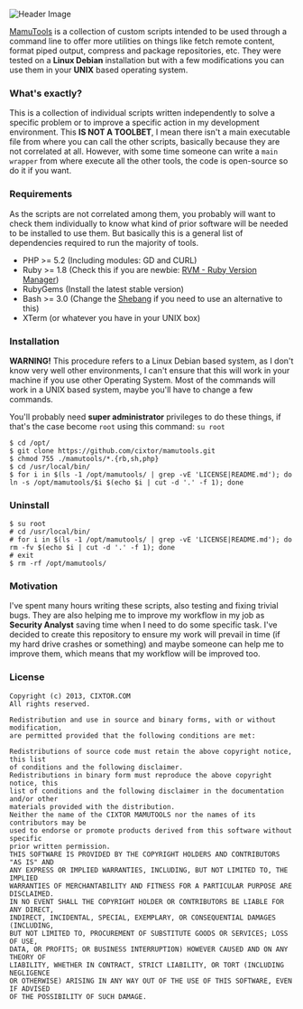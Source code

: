 ![Header Image](http://cixtor.com/uploads/mamutools-logo.png)

[MamuTools](http://cixtor.com/mamutools) is a collection of custom scripts intended to be used through a command line to offer more utilities on things like fetch remote content, format piped output, compress and package repositories, etc. They were tested on a **Linux Debian** installation but with a few modifications you can use them in your **UNIX** based operating system.

### What's exactly?

This is a collection of individual scripts written independently to solve a specific problem or to improve a specific action in my development environment. This **IS NOT A TOOLBET**, I mean there isn't a main executable file from where you can call the other scripts, basically because they are not correlated at all. However, with some time someone can write a `main wrapper` from where execute all the other tools, the code is open-source so do it if you want.

### Requirements

As the scripts are not correlated among them, you probably will want to check them individually to know what kind of prior software will be needed to be installed to use them. But basically this is a general list of dependencies required to run the majority of tools.

* PHP >= 5.2 (Including modules: GD and CURL)
* Ruby >= 1.8 (Check this if you are newbie: [RVM - Ruby Version Manager](https://rvm.io/))
* RubyGems (Install the latest stable version)
* Bash >= 3.0 (Change the [Shebang](http://en.wikipedia.org/wiki/Shebang_(Unix)) if you need to use an alternative to this)
* XTerm (or whatever you have in your UNIX box)

### Installation

**WARNING!** This procedure refers to a Linux Debian based system, as I don't know very well other environments, I can't ensure that this will work in your machine if you use other Operating System. Most of the commands will work in a UNIX based system, maybe you'll have to change a few commands.

You'll probably need **super administrator** privileges to do these things, if that's the case become `root` using this command: `su root`

```
$ cd /opt/
$ git clone https://github.com/cixtor/mamutools.git
$ chmod 755 ./mamutools/*.{rb,sh,php}
$ cd /usr/local/bin/
$ for i in $(ls -1 /opt/mamutools/ | grep -vE 'LICENSE|README.md'); do ln -s /opt/mamutools/$i $(echo $i | cut -d '.' -f 1); done
```

### Uninstall

```
$ su root
# cd /usr/local/bin/
# for i in $(ls -1 /opt/mamutools/ | grep -vE 'LICENSE|README.md'); do rm -fv $(echo $i | cut -d '.' -f 1); done
# exit
$ rm -rf /opt/mamutools/
```

### Motivation

I've spent many hours writing these scripts, also testing and fixing trivial bugs. They are also helping me to improve my workflow in my job as **Security Analyst** saving time when I need to do some specific task. I've decided to create this repository to ensure my work will prevail in time (if my hard drive crashes or something) and maybe someone can help me to improve them, which means that my workflow will be improved too.

### License

```
Copyright (c) 2013, CIXTOR.COM
All rights reserved.

Redistribution and use in source and binary forms, with or without modification,
are permitted provided that the following conditions are met:

Redistributions of source code must retain the above copyright notice, this list
of conditions and the following disclaimer.
Redistributions in binary form must reproduce the above copyright notice, this
list of conditions and the following disclaimer in the documentation and/or other
materials provided with the distribution.
Neither the name of the CIXTOR MAMUTOOLS nor the names of its contributors may be
used to endorse or promote products derived from this software without specific
prior written permission.
THIS SOFTWARE IS PROVIDED BY THE COPYRIGHT HOLDERS AND CONTRIBUTORS "AS IS" AND
ANY EXPRESS OR IMPLIED WARRANTIES, INCLUDING, BUT NOT LIMITED TO, THE IMPLIED
WARRANTIES OF MERCHANTABILITY AND FITNESS FOR A PARTICULAR PURPOSE ARE DISCLAIMED.
IN NO EVENT SHALL THE COPYRIGHT HOLDER OR CONTRIBUTORS BE LIABLE FOR ANY DIRECT,
INDIRECT, INCIDENTAL, SPECIAL, EXEMPLARY, OR CONSEQUENTIAL DAMAGES (INCLUDING,
BUT NOT LIMITED TO, PROCUREMENT OF SUBSTITUTE GOODS OR SERVICES; LOSS OF USE,
DATA, OR PROFITS; OR BUSINESS INTERRUPTION) HOWEVER CAUSED AND ON ANY THEORY OF
LIABILITY, WHETHER IN CONTRACT, STRICT LIABILITY, OR TORT (INCLUDING NEGLIGENCE
OR OTHERWISE) ARISING IN ANY WAY OUT OF THE USE OF THIS SOFTWARE, EVEN IF ADVISED
OF THE POSSIBILITY OF SUCH DAMAGE.
```